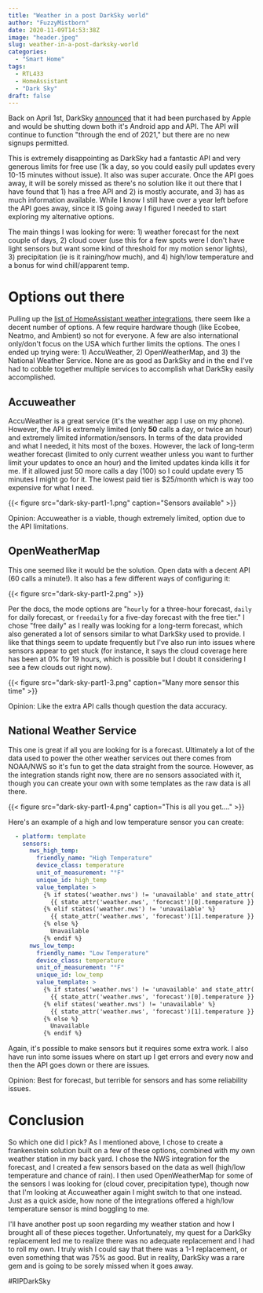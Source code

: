 ```yaml
---
title: "Weather in a post DarkSky world"
author: "FuzzyMistborn"
date: 2020-11-09T14:53:38Z
image: "header.jpeg"
slug: weather-in-a-post-darksky-world
categories:
  - "Smart Home"
tags:
  - RTL433
  - HomeAssistant
  - "Dark Sky"
draft: false
---
```


Back on April 1st, DarkSky [announced](https://blog.darksky.net/dark-sky-has-a-new-home/) that it had been purchased by Apple and would be shutting down both it's Android app and API.  The API will continue to function "through the end of 2021," but there are no new signups permitted.

This is extremely disappointing as DarkSky had a fantastic API and very generous limits for free use (1k a day, so you could easily pull updates every 10-15 minutes without issue).  It also was super accurate.  Once the API goes away, it will be sorely missed as there's no solution like it out there that I have found that 1) has a free API and 2) is mostly accurate, and 3) has as much information available.  While I know I still have over a year left before the API goes away, since it IS going away I figured I needed to start exploring my alternative options.

The main things I was looking for were: 1) weather forecast for the next couple of days, 2) cloud cover (use this for a few spots were I don't have light sensors but want some kind of threshold for my motion senor lights), 3) precipitation (ie is it raining/how much), and 4) high/low temperature and a bonus for wind chill/apparent temp.

# Options out there

Pulling up the [list of HomeAssistant weather integrations](https://www.home-assistant.io/integrations/#weather), there seem like a decent number of options.  A few require hardware though (like Ecobee, Neatmo, and Ambient) so not for everyone.  A few are also international only/don't focus on the USA which further limits the options.  The ones I ended up trying were: 1) AccuWeather, 2) OpenWeatherMap, and 3) the National Weather Service.  None are as good as DarkSky and in the end I've had to cobble together multiple services to accomplish what DarkSky easily accomplished.

## Accuweather

AccuWeather is a great service (it's the weather app I use on my phone).  However, the API is extremely limited (only **50** calls a day, or twice an hour) and extremely limited information/sensors.  In terms of the data provided and what I needed, it hits most of the boxes.  However, the lack of long-term weather forecast (limited to only current weather unless you want to further limit your updates to once an hour) and the limited updates kinda kills it for me.  If it allowed just 50 more calls a day (100) so I could update every 15 minutes I might go for it.  The lowest paid tier is $25/month which is way too expensive for what I need.

{{< figure src="dark-sky-part1-1.png" caption="Sensors available" >}}

Opinion: Accuweather is a viable, though extremely limited, option due to the API limitations.

## OpenWeatherMap

This one seemed like it would be the solution.  Open data with a decent API (60 calls a minute!).  It also has a few different ways of configuring it:

{{< figure src="dark-sky-part1-2.png" >}}

Per the docs, the mode options are "`hourly` for a three-hour forecast, `daily` for daily forecast, or `freedaily` for a five-day forecast with the free tier."  I chose "free daily" as I really was looking for a long-term forecast, which also generated a lot of sensors similar to what DarkSky used to provide.  I like that things seem to update frequently but I've also run into issues where sensors appear to get stuck (for instance, it says the cloud coverage here has been at 0% for 19 hours, which is possible but I doubt it considering I see a few clouds out right now).

{{< figure src="dark-sky-part1-3.png" caption="Many more sensor this time" >}}

Opinion: Like the extra API calls though question the data accuracy.

## National Weather Service

This one is great if all you are looking for is a forecast.  Ultimately a lot of the data used to power the other weather services out there comes from NOAA/NWS so it's fun to get the data straight from the source.  However, as the integration stands right now, there are no sensors associated with it, though you can create your own with some templates as the raw data is all there.

{{< figure src="dark-sky-part1-4.png" caption="This is all you get...." >}}

Here's an example of a high and low temperature sensor you can create:

```yaml
  - platform: template
    sensors:
      nws_high_temp:
        friendly_name: "High Temperature"
        device_class: temperature
        unit_of_measurement: "°F"
        unique_id: high_temp
        value_template: >
          {% if states('weather.nws') != 'unavailable' and state_attr('weather.nws', 'forecast')[0].daytime == true %}
            {{ state_attr('weather.nws', 'forecast')[0].temperature }}
          {% elif states('weather.nws') != 'unavailable' %}
            {{ state_attr('weather.nws', 'forecast')[1].temperature }}
          {% else %}
            Unavailable
          {% endif %}
      nws_low_temp:
        friendly_name: "Low Temperature"
        device_class: temperature
        unit_of_measurement: "°F"
        unique_id: low_temp
        value_template: >
          {% if states('weather.nws') != 'unavailable' and state_attr('weather.nws', 'forecast')[0].daytime == false %}
            {{ state_attr('weather.nws', 'forecast')[0].temperature }}
          {% elif states('weather.nws') != 'unavailable' %}
            {{ state_attr('weather.nws', 'forecast')[1].temperature }}
          {% else %}
            Unavailable
          {% endif %}
```

Again, it's possible to make sensors but it requires some extra work. I also have run into some issues where on start up I get errors and every now and then the API goes down or there are issues.

Opinion: Best for forecast, but terrible for sensors and has some reliability issues.

# Conclusion

So which one did I pick?  As I mentioned above, I chose to create a frankenstein solution built on a few of these options, combined with my own weather station in my back yard.  I chose the NWS integration for the forecast, and I created a few sensors based on the data as well (high/low temperature and chance of rain).  I then used OpenWeatherMap for some of the sensors I was looking for (cloud cover, precipitation type), though now that I'm looking at Accuweather again I might switch to that one instead.  Just as a quick aside, how none of the integrations offered a high/low temperature sensor is mind boggling to me.

I'll have another post up soon regarding my weather station and how I brought all of these pieces together.  Unfortunately, my quest for a DarkSky replacement led me to realize there was no adequate replacement and I had to roll my own.  I truly wish I could say that there was a 1-1 replacement, or even something that was 75% as good.  But in reality, DarkSky was a rare gem and is going to be sorely missed when it goes away.

#RIPDarkSky

